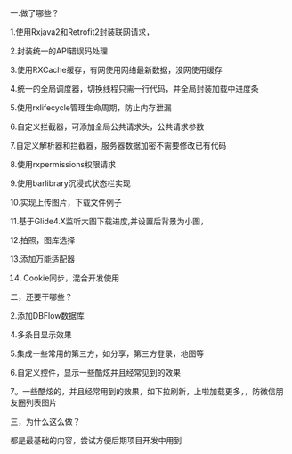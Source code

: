 一.做了哪些？

1.使用Rxjava2和Retrofit2封装联网请求，

2.封装统一的API错误码处理

3.使用RXCache缓存，有网使用网络最新数据，没网使用缓存

4.统一的全局调度器，切换线程只需一行代码，并全局封装加载中进度条

5.使用rxlifecycle管理生命周期，防止内存泄漏

6.自定义拦截器，可添加全局公共请求头，公共请求参数

7.自定义解析器和拦截器，服务器数据加密不需要修改已有代码

8.使用rxpermissions权限请求

9.使用barlibrary沉浸式状态栏实现

10.实现上传图片，下载文件例子

11.基于Glide4.X监听大图下载进度,并设置后背景为小图，

12.拍照，图库选择

13.添加万能适配器

14. Cookie同步，混合开发使用

二，还要干哪些？


2.添加DBFlow数据库



4.多条目显示效果

5.集成一些常用的第三方，如分享，第三方登录，地图等

6.自定义控件，显示一些酷炫并且经常见到的效果

7。一些酷炫的，并且经常用到的效果，如下拉刷新，上啦加载更多，，防微信朋友圈列表图片

三，为什么这么做？

都是最基础的内容，尝试方便后期项目开发中用到






